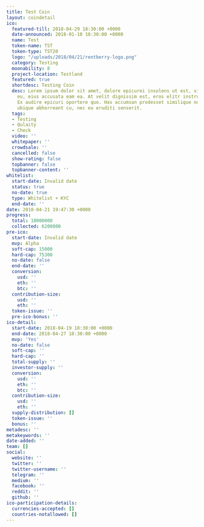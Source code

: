 ```yaml
---
title: Test Coin
layout: coindetail
ico:
  featured-till: 2018-04-29 18:30:00 +0000
  date-announced: 2018-01-10 18:30:00 +0000
  name: Test
  token-name: TST
  token-type: TST20
  logo: "/uploads/2018/04/21/rentberry-logo.png"
  category: Testing
  moonability: 8
  project-location: Testland
  featured: true
  shortdesc: Testing Coin
  desc: Lorem ipsum dolor sit amet, dolore epicurei insolens ut est, vis adhuc repudiare
    eu, eius accusata eam ea. At velit dignissim est, eros elitr instructior cum ad.
    Ex audire epicuri oportere quo. Has accumsan prodesset similique no, has nihil
    ubique abhorreant cu, nec eu eruditi senserit.
  tags:
  - Testing
  - Qulaity
  - Check
  video: ''
  whitepaper: ''
  crowdsale: ''
  cancelled: false
  show-rating: false
  topbanner: false
  topbanner-content: ''
whitelist:
  start-date: Invalid date
  status: true
  no-date: true
  type: Whitelist + KYC
  end-date: ''
date: 2018-04-21 19:47:30 +0000
progress:
  total: 10000000
  collected: 6200000
pre-ico:
  start-date: Invalid date
  mvp: Alpha
  soft-cap: 15000
  hard-cap: 75300
  no-date: false
  end-date: ''
  conversion:
    usd: ''
    eth: ''
    btc: ''
  contribution-size:
    usd: ''
    eth: ''
  token-issue: ''
  pre-ico-bonus: ''
ico-detail:
  start-date: 2018-04-19 18:30:00 +0000
  end-date: 2018-04-27 18:30:00 +0000
  mvp: 'Yes'
  no-date: false
  soft-cap: ''
  hard-cap: ''
  total-supply: ''
  investor-supply: ''
  conversion:
    usd: ''
    eth: ''
    btc: ''
  contribution-size:
    usd: ''
    eth: ''
  supply-distribution: []
  token-issue: ''
  bonus: ''
metadesc: ''
metakeywords: ''
date-added: ''
team: []
social:
  website: ''
  twitter: ''
  twitter-username: ''
  telegram: ''
  medium: ''
  facebook: ''
  reddit: ''
  github: ''
ico-participation-details:
  currencies-accepted: []
  countries-notallowed: []
---
```

